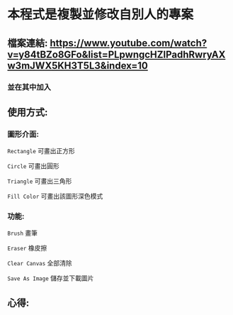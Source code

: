 # 本程式是複製並修改自別人的專案

## 檔案連結: https://www.youtube.com/watch?v=y84tBZo8GFo&list=PLpwngcHZlPadhRwryAXw3mJWX5KH3T5L3&index=10
### 並在其中加入





## 使用方式:

### 圖形介面:

``` Rectangle ``` 可畫出正方形

``` Circle ``` 可畫出圓形

``` Triangle ``` 可畫出三角形

``` Fill Color ``` 可畫出該圖形深色模式

### 功能:

``` Brush ```  畫筆

``` Eraser ``` 橡皮擦

``` Clear Canvas ``` 全部清除

``` Save As Image ``` 儲存並下載圖片


## 心得:


